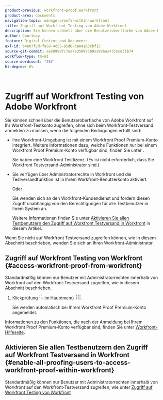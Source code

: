 ```yaml
---
product-previous: workfront-proof;workfront
product-area: documents
navigation-topic: manage-proofs-within-workfront
title: Zugriff auf Workfront Testing von Adobe Workfront
description: Sie können schnell über die Benutzeroberfläche von Adobe Workfront auf Ihr Workfront-Testkonto zugreifen, ohne sich beim Workfront-Testversand anzumelden.
author: Courtney
feature: Digital Content and Documents
exl-id: b4e07f8d-fa68-4c55-85d0-ca84163cbf15
source-git-commit: ae80999fc7ea7e35097560aa99baa435bcd31b74
workflow-type: tm+mt
source-wordcount: '267'
ht-degree: 0%

---
```


# Zugriff auf Workfront Testing von Adobe Workfront

Sie können schnell über die Benutzeroberfläche von Adobe Workfront auf Ihr Workfront-Testkonto zugreifen, ohne sich beim Workfront-Testversand anmelden zu müssen, wenn die folgenden Bedingungen erfüllt sind:

* Ihre Workfront-Umgebung ist mit einem Workfront Proof Premium-Konto integriert. Weitere Informationen dazu, welche Funktionen nur bei einem Workfront Proof Premium-Konto verfügbar sind, finden Sie unter .

  Sie haben eine Workfront Testlizenz. (Es ist nicht erforderlich, dass Sie Workfront Testversand-Administrator sind.)

* Sie verfügen über Administratorrechte in Workfront und die Testversandfunktion ist in Ihrem Workfront-Benutzerkonto aktiviert.

  Oder

  Sie wenden sich an den Workfront-Kundendienst und fordern diesen Zugriff unabhängig von den Berechtigungen für alle Testbenutzer in Ihrem System an.

  Weitere Informationen finden Sie unter [Aktivieren Sie allen Testbenutzern den Zugriff auf Workfront Testversand in Workfront](#enable-all-proofing-users-to-access-workfront-proof-within-workfront) in diesem Artikel.

Wenn Sie nicht auf Workfront Testversand zugreifen können, wie in diesem Abschnitt beschrieben, wenden Sie sich an Ihren Workfront-Administrator.

## Zugriff auf Workfront Testing von Workfront {#access-workfront-proof-from-workfront}

Standardmäßig können nur Benutzer mit Administratorrechten innerhalb von Workfront auf den Workfront-Testversand zugreifen, wie in diesem Abschnitt beschrieben. 

1. Klickprüfung ![](assets/proofing-main-menu.png) im Hauptmenü ![](assets/main-menu-icon.png).

   Sie werden automatisch bei Ihrem Workfront Proof Premium-Konto angemeldet.

Informationen zu den Funktionen, die nach der Anmeldung bei Ihrem Workfront Proof Premium-Konto verfügbar sind, finden Sie unter [Workfront-Hilfeseite](https://support.workfront.com).

## Aktivieren Sie allen Testbenutzern den Zugriff auf Workfront Testversand in Workfront {#enable-all-proofing-users-to-access-workfront-proof-within-workfront}

Standardmäßig können nur Benutzer mit Administratorrechten innerhalb von Workfront auf den Workfront-Testversand zugreifen, wie unter [Zugriff auf Workfront Testing von Workfront](#access-workfront-proof-from-workfront)
